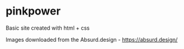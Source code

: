 # pinkpower
Basic site created with html + css

Images downloaded from the Absurd.design - https://absurd.design/
